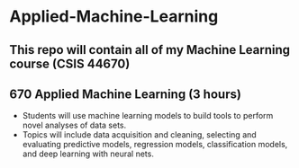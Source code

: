 # Applied-Machine-Learning
## This repo will contain all of my Machine Learning course (CSIS 44670)
## 670 Applied Machine Learning (3 hours) 
- Students will use machine learning models to build tools to perform novel analyses of data sets. 
- Topics will include data acquisition and cleaning, selecting and evaluating predictive models, regression models, classification models, and deep learning with neural   nets.
